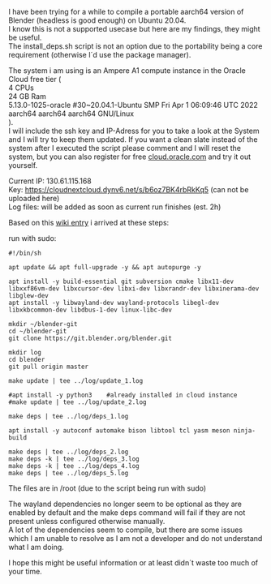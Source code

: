 I have been trying for a while to compile a portable aarch64 version of Blender (headless is good enough) on Ubuntu 20.04.  
I know this is not a supported usecase but here are my findings, they might be useful.  
The install_deps.sh script is not an option due to the portability being a core requirement (otherwise I´d use the package manager).

The system i am using is an Ampere A1 compute instance in the Oracle Cloud free tier
(  
4 CPUs  
24 GB Ram  
5.13.0-1025-oracle #30~20.04.1-Ubuntu SMP Fri Apr 1 06:09:46 UTC 2022 aarch64 aarch64 aarch64 GNU/Linux  
).  
I will include the ssh key and IP-Adress for you to take a look at the System and I will try to keep them updated. If you want a clean slate instead of the system after I executed the script please comment and I will reset the system, but you can also register for free [cloud.oracle.com](https://cloud.oracle.com) and try it out yourself.

Current IP: 130.61.115.168  
Key: https://cloudnextcloud.dynv6.net/s/b6oz7BK4rbRkKq5 (can not be uploaded here)  
Log files: will be added as soon as current run finishes (est. 2h)

Based on this [wiki entry](https://wiki.blender.org/wiki/Building_Blender/Linux/Ubuntu) i arrived at these steps:

run with sudo:
```
#!/bin/sh

apt update && apt full-upgrade -y && apt autopurge -y

apt install -y build-essential git subversion cmake libx11-dev libxxf86vm-dev libxcursor-dev libxi-dev libxrandr-dev libxinerama-dev libglew-dev
apt install -y libwayland-dev wayland-protocols libegl-dev libxkbcommon-dev libdbus-1-dev linux-libc-dev

mkdir ~/blender-git
cd ~/blender-git
git clone https://git.blender.org/blender.git

mkdir log
cd blender
git pull origin master

make update | tee ../log/update_1.log

#apt install -y python3    #already installed in cloud instance
#make update | tee ../log/update_2.log

make deps | tee ../log/deps_1.log

apt install -y autoconf automake bison libtool tcl yasm meson ninja-build

make deps | tee ../log/deps_2.log
make deps -k | tee ../log/deps_3.log
make deps -k | tee ../log/deps_4.log
make deps | tee ../log/deps_5.log
```

The files are in /root (due to the script being run with sudo)

The wayland dependencies no longer seem to be optional as they are enabled by default and the make deps command will fail if they are not present unless configured otherwise manually.  
A lot of the dependencies seem to compile, but there are some issues which I am unable to resolve as I am not a developer and do not understand what I am doing.

I hope this might be useful information or at least didn´t waste too much of your time.
